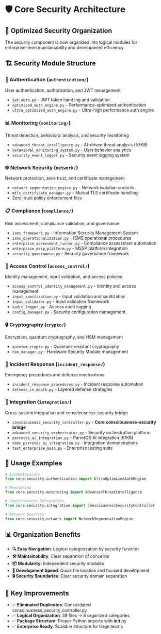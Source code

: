 # 🛡️ Core Security Architecture

## 📁 Optimized Security Organization

The security component is now organized into logical modules for enterprise-level maintainability and development efficiency.

## 🏗️ Security Module Structure

### 🔐 **Authentication** (`authentication/`)

User authentication, authorization, and JWT management

- `jwt_auth.py` - JWT token handling and validation
- `optimized_auth_engine.py` - Performance-optimized authentication
- `ultra_optimized_auth_engine.py` - Ultra-high performance auth engine

### 📊 **Monitoring** (`monitoring/`)

Threat detection, behavioral analysis, and security monitoring

- `advanced_threat_intelligence.py` - AI-driven threat analysis (57KB)
- `behavioral_monitoring_system.py` - User behavior analytics
- `security_event_logger.py` - Security event logging system

### 🌐 **Network Security** (`network/`)

Network protection, zero-trust, and certificate management

- `network_segmentation_engine.py` - Network isolation controls
- `mtls_certificate_manager.py` - Mutual TLS certificate handling
- Zero-trust policy enforcement files

### 📋 **Compliance** (`compliance/`)

Risk assessment, compliance validation, and governance

- `isms_framework.py` - Information Security Management System
- `isms_operationalization.py` - ISMS operational procedures
- `enterprise_assessment_runner.py` - Compliance assessment automation
- `enterprise_mssp_platform.py` - MSSP platform integration
- `security_governance.py` - Security governance framework

### 🔐 **Access Control** (`access_control/`)

Identity management, input validation, and access policies

- `access_control_identity_management.py` - Identity and access management
- `input_sanitization.py` - Input validation and sanitization
- `input_validator.py` - Input validation framework
- `audit_logger.py` - Access audit logging
- `config_manager.py` - Security configuration management

### 🔒 **Cryptography** (`crypto/`)

Encryption, quantum cryptography, and HSM management

- `quantum_crypto.py` - Quantum-resistant cryptography
- `hsm_manager.py` - Hardware Security Module management

### 🚨 **Incident Response** (`incident_response/`)

Emergency procedures and defense mechanisms

- `incident_response_procedures.py` - Incident response automation
- `defense_in_depth.py` - Layered defense strategies

### 🔗 **Integration** (`integration/`)

Cross-system integration and consciousness-security bridge

- `consciousness_security_controller.py` - **Core consciousness-security bridge**
- `advanced_security_orchestrator.py` - Security orchestration platform
- `parrotos_ai_integration.py` - ParrotOS AI integration (61KB)
- `demo_parrotos_ai_integration.py` - Integration demonstrations
- `test_enterprise_mssp.py` - Enterprise testing suite

## 🚀 **Usage Examples**

```python
# Authentication
from core.security.authentication import UltraOptimizedAuthEngine

# Monitoring
from core.security.monitoring import AdvancedThreatIntelligence

# Consciousness Integration
from core.security.integration import ConsciousnessSecurityController

# Network Security
from core.security.network import NetworkSegmentationEngine
```

## 📊 **Organization Benefits**

- **🔍 Easy Navigation**: Logical categorization by security function
- **🛠️ Maintainability**: Clear separation of concerns
- **📦 Modularity**: Independent security modules
- **🚀 Development Speed**: Quick file location and focused development
- **🔒 Security Boundaries**: Clear security domain separation

## 🎯 **Key Improvements**

- ✅ **Eliminated Duplicates**: Consolidated consciousness_security_controller.py
- ✅ **Logical Organization**: 39 files → 8 organized categories
- ✅ **Package Structure**: Proper Python imports with **init**.py
- ✅ **Enterprise Ready**: Scalable structure for large teams
